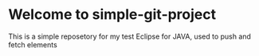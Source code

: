 # Welcome to  simple-git-project


This is a simple reposetory for my test Eclipse for JAVA, used to push and fetch elements
